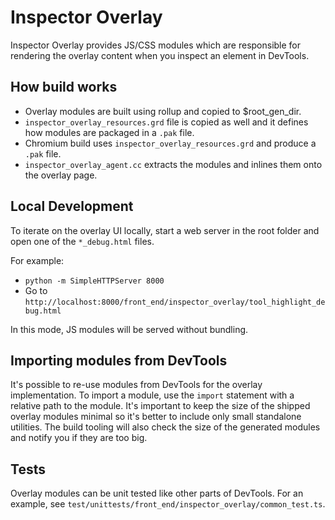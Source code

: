 # Inspector Overlay

Inspector Overlay provides JS/CSS modules which are responsible for rendering the overlay content when you inspect an element in DevTools.

## How build works

- Overlay modules are built using rollup and copied to $root_gen_dir.
- `inspector_overlay_resources.grd` file is copied as well and it defines how modules are packaged in a `.pak` file.
- Chromium build uses `inspector_overlay_resources.grd` and produce a `.pak` file.
- `inspector_overlay_agent.cc` extracts the modules and inlines them onto the overlay page.

## Local Development

To iterate on the overlay UI locally, start a web server in the root folder and open one of the `*_debug.html` files.

For example:

- `python -m SimpleHTTPServer 8000`
- Go to `http://localhost:8000/front_end/inspector_overlay/tool_highlight_debug.html`

In this mode, JS modules will be served without bundling.

## Importing modules from DevTools

It's possible to re-use modules from DevTools for the overlay implementation.
To import a module, use the `import` statement with a relative path to the module.
It's important to keep the size of the shipped overlay modules minimal so it's better to
include only small standalone utilities. The build tooling will also check the size of the
generated modules and notify you if they are too big.

## Tests

Overlay modules can be unit tested like other parts of DevTools. For an example, see `test/unittests/front_end/inspector_overlay/common_test.ts`.
